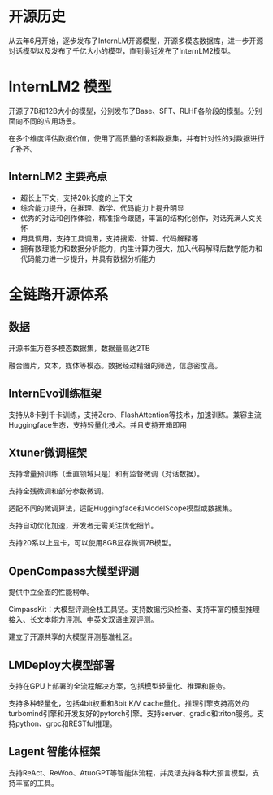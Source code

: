 # 开源历史

从去年6月开始，逐步发布了InternLM开源模型，开源多模态数据库，进一步开源对话模型以及发布了千亿大小的模型，直到最近发布了InternLM2模型。

# InternLM2 模型

开源了7B和12B大小的模型，分别发布了Base、SFT、RLHF各阶段的模型。分别面向不同的应用场景。

在多个维度评估数据价值，使用了高质量的语料数据集，并有针对性的对数据进行了补齐。 

## InternLM2 主要亮点

- 超长上下文，支持20k长度的上下文
- 综合能力提升，在推理、数学、代码能力上提升明显
- 优秀的对话和创作体验，精准指令跟随，丰富的结构化创作，对话充满人文关怀
- 用具调用，支持工具调用，支持搜索、计算、代码解释等
- 拥有数理能力和数据分析能力，内生计算力强大，加入代码解释后数学能力和代码能力进一步提升，并具有数据分析能力

# 全链路开源体系

## 数据

开源书生万卷多模态数据集，数据量高达2TB

融合图片，文本，媒体等模态。数据经过精细的筛选，信息密度高。

## InternEvo训练框架

支持从8卡到千卡训练，支持Zero、FlashAttention等技术，加速训练。兼容主流Huggingface生态，支持轻量化技术。并且支持开箱即用

## Xtuner微调框架

支持增量预训练（垂直领域只是）和有监督微调（对话数据）。

支持全残微调和部分参数微调。

适配不同的微调算法，适配Huggingface和ModelScope模型或数据集。

支持自动优化加速，开发者无需关注优化细节。

支持20系以上显卡，可以使用8GB显存微调7B模型。

## OpenCompass大模型评测

提供中立全面的性能榜单。

CimpassKit：大模型评测全栈工具链。支持数据污染检查、支持丰富的模型推理接入、长文本能力评测、中英文双语主观评测。

建立了开源共享的大模型评测基准社区。

## LMDeploy大模型部署

支持在GPU上部署的全流程解决方案，包括模型轻量化、推理和服务。

支持多种轻量化，包括4bit权重和8bit K/V cache量化。推理引擎支持高效的turbomind引擎和开发友好的pytorch引擎。支持server、gradio和triton服务。支持python、grpc和RESTful推理。

## Lagent 智能体框架

支持ReAct、ReWoo、AtuoGPT等智能体流程，并灵活支持各种大预言模型，支持丰富的工具。

